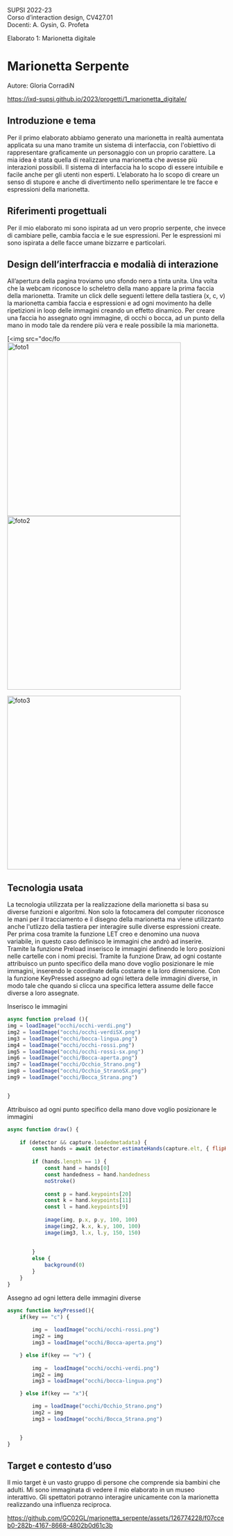 SUPSI 2022-23  
Corso d’interaction design, CV427.01  
Docenti: A. Gysin, G. Profeta  

Elaborato 1: Marionetta digitale  

# Marionetta Serpente
Autore: Gloria CorradiN

https://ixd-supsi.github.io/2023/progetti/1_marionetta_digitale/



## Introduzione e tema
Per il primo elaborato abbiamo generato una marionetta in realtà aumentata applicata su una mano tramite un sistema di interfaccia, con l'obiettivo di rappresentare graficamente un personaggio con un proprio carattere.
La mia idea è stata quella di realizzare una marionetta che avesse più interazioni possibili.
Il sistema di interfaccia ha lo scopo di essere intuibile e facile anche per gli utenti non esperti.
L’elaborato ha lo scopo di creare un senso di stupore e anche di divertimento nello sperimentare le tre facce e espressioni della marionetta.



## Riferimenti progettuali
Per il mio elaborato mi sono ispirata ad un vero proprio serpente, che invece di cambiare pelle, cambia faccia e le sue espressioni.
Per le espressioni mi sono ispirata a delle facce umane bizzarre e particolari.



## Design dell’interfraccia e modalià di interazione
All’apertura della pagina troviamo uno sfondo nero a tinta unita. Una volta che la webcam riconosce lo scheletro della mano appare la prima faccia della marionetta. Tramite un click delle seguenti lettere della tastiera (x, c, v) la marionetta cambia faccia e espressioni e ad ogni movimento ha delle ripetizioni in loop delle immagini creando un effetto dinamico.
Per creare una faccia ho assegnato ogni immagine, di occhi o bocca, ad un punto della mano in modo tale da rendere più vera e reale possibile la mia marionetta.


[<img src="doc/fo<img width="400" alt="foto1" src="https://github.com/GC02GL/marionetta_serpente/assets/126774228/f6e2007a-5bce-4179-b32f-9adc8e05d8dc"><img width="400" alt="foto2" src="https://github.com/GC02GL/marionetta_serpente/assets/126774228/da339f26-1bef-481f-8f6b-288b5b547b37">

<img width="400" alt="foto3" src="https://github.com/GC02GL/marionetta_serpente/assets/126774228/1db2da52-2d70-48ae-a698-07bebfa14e25">






## Tecnologia usata
La tecnologia utilizzata per la realizzazione della marionetta si basa su diverse funzioni e algoritmi. Non solo la fotocamera del computer riconosce le mani per il tracciamento e il disegno della marionetta ma viene utilizzanto anche l'utlizzo della tastiera per interagire sulle diverse espressioni create.
Per prima cosa tramite la funzione LET creo e denomino una nuova variabile, in questo caso definisco le immagini che andrò ad inserire.
Tramite la funzione Preload inserisco le immagini definendo le loro posizioni nelle cartelle con i nomi precisi.
Tramite la funzione Draw, ad ogni costante attribuisco un punto specifico della mano dove voglio posizionare le mie immagini, inserendo le coordinate della costante e la loro dimensione. 
Con la funzione KeyPressed assegno ad ogni lettera delle immagini diverse, in modo tale che quando si clicca una specifica lettera assume delle facce diverse a loro assegnate.

Inserisco le immagini

```JavaScript
async function preload (){
img = loadImage("occhi/occhi-verdi.png")
img2 = loadImage("occhi/occhi-verdiSX.png")
img3 = loadImage("occhi/bocca-lingua.png")
img4 = loadImage("occhi/occhi-rossi.png")
img5 = loadImage("occhi/occhi-rossi-sx.png")
img6 = loadImage("occhi/Bocca-aperta.png")
img7 = loadImage("occhi/Occhio_Strano.png")
img8 = loadImage("occhi/Occhio_StranoSX.png")
img9 = loadImage("occhi/Bocca_Strana.png")


}
```

Attribuisco ad ogni punto specifico della mano dove voglio posizionare le immagini
```JavaScript
async function draw() {
	
	if (detector && capture.loadedmetadata) {
		const hands = await detector.estimateHands(capture.elt, { flipHorizontal: true })
		
		if (hands.length == 1) {
			const hand = hands[0]
			const handedness = hand.handedness 
			noStroke()
			
			const p = hand.keypoints[20]
			const k = hand.keypoints[11]
			const l = hand.keypoints[9]
			
			image(img, p.x, p.y, 100, 100)
			image(img2, k.x, k.y, 100, 100)
			image(img3, l.x, l.y, 150, 150)
			
			
		}		
		else {
			background(0)
		}
	}
}
```
Assegno ad ogni lettera delle immagini diverse
```JavaScript
async function keyPressed(){
	if(key == "c") {
		
		img =  loadImage("occhi/occhi-rossi.png")
		img2 = img
		img3 = loadImage("occhi/Bocca-aperta.png")

	} else if(key == "v") {
		
		img =  loadImage("occhi/occhi-verdi.png")
		img2 = img
		img3 = loadImage("occhi/bocca-lingua.png")

	} else if(key == "x"){

		img = loadImage("occhi/Occhio_Strano.png")
		img2 = img
		img3 = loadImage("occhi/Bocca_Strana.png")


	}
}   
```
## Target e contesto d’uso
Il mio target è un vasto gruppo di persone che comprende sia bambini che adulti. Mi sono immaginata di vedere il mio elaborato in un museo interattivo. Gli spettatori potranno interagire unicamente con la marionetta realizzando una influenza reciproca.



https://github.com/GC02GL/marionetta_serpente/assets/126774228/f07cceb0-282b-4167-8668-4802b0d61c3b




